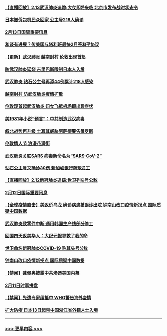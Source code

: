 #### [【直播回放】2.13武汉肺炎追踪:大仗即将来临 北京市发布战时状态令](../pages/prog202/a102776399.md?t=02132322) 
#### [日本撤侨包机民众回家 公主号218人确诊](../pages/prog202/a102776346.md?t=02132322) 
#### [2月13日国际重要讯息](../pages/prog202/a102776339.md?t=02132322) 
#### [和谈有进展？传美国与塔利班最快2月签和平协议](../pages/prog202/a102776291.md?t=02132322) 
#### [【更新】武汉肺炎 越南封村 伦敦出现首起](../pages/prog202/a102770740.md?t=02132322) 
#### [防武汉肺炎延烧 吉里巴斯限制日本人入境](../pages/prog202/a102776276.md?t=02132322) 
#### [武汉肺炎 钻石公主号再添44例累计218人感染](../pages/prog202/a102776089.md?t=02132322) 
#### [越南封村 防武汉肺炎疫情扩散](../pages/prog202/a102776214.md?t=02132322) 
#### [伦敦现首起武汉肺炎 妇女飞抵机场即出现症状](../pages/prog202/a102776031.md?t=02132322) 
#### [美1981年小说“预言”：中共制造武汉病毒](../pages/prog202/a102775980.md?t=02132322) 
#### [叙北战势再升级 土耳其威胁阿萨德警告俄罗斯](../pages/prog202/a102775904.md?t=02132322) 
#### [伦敦情人节 浪漫花满街](../pages/prog202/a102775786.md?t=02132322) 
#### [武汉肺炎关联SARS 病毒新命名为“SARS-CoV-2”](../pages/prog202/a102775719.md?t=02132322) 
#### [钻石公主号又确诊39例 新加坡银行疏散员工](../pages/prog202/a102775691.md?t=02132322) 
#### [【直播回放】2.12新冠肺炎追踪:世卫列头号公敌](../pages/prog202/a102775541.md?t=02132322) 
#### [2月12日国际重要讯息](../pages/prog202/a102775437.md?t=02132322) 
#### [【全球疫情直击】美返侨乌龙 确诊病患被误诊出院 钟南山改口疫情新拐点 国际质疑中国数据](../pages/prog202/a102775378.md?t=02132322) 
#### [武汉肺炎致零件中断 通用韩国生产线部分停工](../pages/prog202/a102775365.md?t=02132322) 
#### [回国四天返美华人：大纪元报导救了我的命](../pages/prog202/a102775342.md?t=02132322) 
#### [世卫命名新冠肺炎COVID-19 称其头号公敌](../pages/prog202/a102775196.md?t=02132322) 
#### [钟南山改口疫情新拐点 国际质疑中国数据](../pages/prog202/a102775178.md?t=02132322) 
#### [【禁闻】蓬佩奥披露中共渗透美国内幕](../pages/prog202/a102775129.md?t=02132322) 
#### [2月11日时事拼盘](../pages/prog202/a102775140.md?t=02132322) 
#### [【禁闻】先遣专家组抵中 WHO警告海外疫情](../pages/prog202/a102775112.md?t=02132322) 
#### [扩大防疫 日本13日起禁中国浙江省外籍人士入境](../pages/prog202/a102775051.md?t=02132322) 

----
#### [ >>> 更早内容 <<< ](../indexes/prog202-earlier.md)
